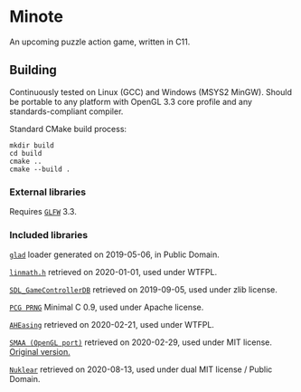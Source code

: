 # Minote
An upcoming puzzle action game, written in C11.

## Building
Continuously tested on Linux (GCC) and Windows (MSYS2 MinGW). Should be
portable to any platform with OpenGL 3.3 core profile and any
standards-compliant compiler.

Standard CMake build process:
```
mkdir build
cd build
cmake ..
cmake --build .
```

### External libraries
Requires [`GLFW`](https://www.glfw.org/) 3.3.

### Included libraries
[`glad`](https://glad.dav1d.de/) loader generated on 2019-05-06, in
Public Domain.

[`linmath.h`](https://github.com/datenwolf/linmath.h) retrieved on
2020-01-01, used under WTFPL.

[`SDL_GameControllerDB`](https://github.com/gabomdq/SDL_GameControllerDB)
retrieved on 2019-09-05, used under zlib license.

[`PCG PRNG`](https://www.pcg-random.org/) Minimal C 0.9, used under Apache
license.

[`AHEasing`](https://github.com/warrenm/AHEasing) retrieved on 2020-02-21, used
under WTFPL.

[`SMAA (OpenGL port)`](https://github.com/turol/smaaDemo) retrieved on
2020-02-29, used under MIT license.
[Original version.](https://www.iryoku.com/smaa/)

[`Nuklear`](https://github.com/Immediate-Mode-UI/Nuklear) retrieved on
2020-08-13, used under dual MIT license / Public Domain.
